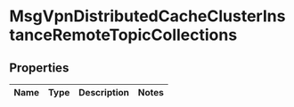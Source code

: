 
# MsgVpnDistributedCacheClusterInstanceRemoteTopicCollections

## Properties
Name | Type | Description | Notes
------------ | ------------- | ------------- | -------------



